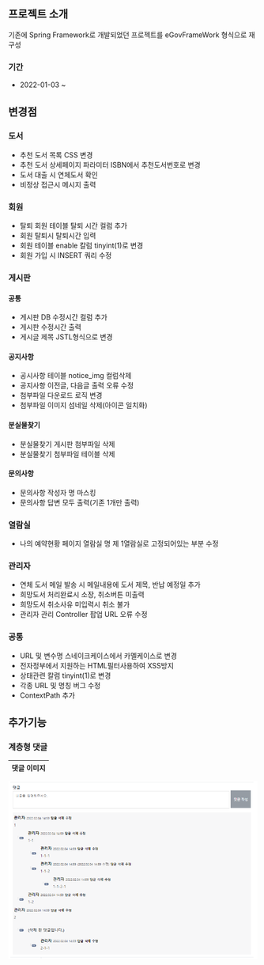 ## 프로젝트 소개
기존에 Spring Framework로 개발되었던 프로젝트를 eGovFrameWork 형식으로 재구성

### 기간
- 2022-01-03 ~

## 변경점

### 도서
- 추천 도서 목록 CSS 변경
- 추천 도서 상세페이지 파라미터 ISBN에서 추천도서번호로 변경
- 도서 대출 시 연체도서 확인
- 비정상 접근시 메시지 출력

### 회원
- 탈퇴 회원 테이블 탈퇴 시간 컬럼 추가
- 회원 탈퇴시 탈퇴시간 입력
- 회원 테이블 enable 칼럼 tinyint(1)로 변경
- 회원 가입 시 INSERT 쿼리 수정

### 게시판

#### 공통
- 게시판 DB 수정시간 컬럼 추가
- 게시판 수정시간 출력
- 게시글 제목 JSTL형식으로 변경
 
#### 공지사항
- 공시사항 테이블 notice_img 컬럼삭제
- 공지사항 이전글, 다음글 출력 오류 수정
- 첨부파일 다운로드 로직 변경
- 첨부파일 이미지 섬네일 삭제(아이콘 일치화)

#### 분실물찾기
- 분실물찾기 게시판 첨부파일 삭제
- 분실물찾기 첨부파일 테이블 삭제

#### 문의사항
- 문의사항 작성자 명 마스킹
- 문의사항 답변 모두 출력(기존 1개만 출력)

### 열람실
- 나의 예약현황 페이지 열람실 명 제 1열람실로 고정되어있는 부분 수정

### 관리자
- 연체 도서 메일 발송 시 메일내용에 도서 제목, 반납 예정일 추가
- 희망도서 처리완료시 소장, 취소버튼 미출력
- 희망도서 취소사유 미입력시 취소 불가
- 관리자 관리 Controller 팝업 URL 오류 수정
 
### 공통
- URL 및 변수명 스네이크케이스에서 카멜케이스로 변경
- 전자정부에서 지원하는 HTML필터사용하여 XSS방지
- 상태관련 칼럼 tinyint(1)로 변경
- 각종 URL 및 명칭 버그 수정
- ContextPath 추가

## 추가기능

### 계층형 댓글
댓글 이미지|
|---|
![reply.png](github_img/reply.png)
